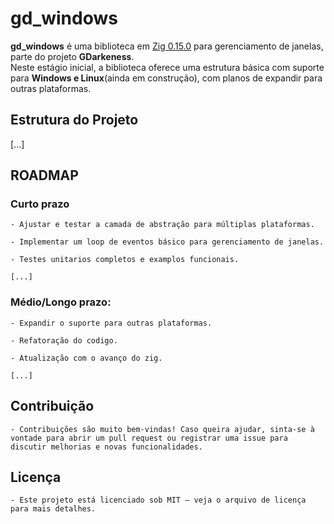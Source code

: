 # gd_windows

**gd_windows** é uma biblioteca em [Zig 0.15.0](https://ziglang.org/) para gerenciamento de janelas, parte do projeto **GDarkeness**.  
Neste estágio inicial, a biblioteca oferece uma estrutura básica com suporte para **Windows e Linux**(ainda em construção), com planos de expandir para outras plataformas.

## Estrutura do Projeto

[...]

## ROADMAP 

### Curto prazo
    
    - Ajustar e testar a camada de abstração para múltiplas plataformas.

    - Implementar um loop de eventos básico para gerenciamento de janelas.

    - Testes unitarios completos e examplos funcionais. 
    
    [...]

### Médio/Longo prazo:

    - Expandir o suporte para outras plataformas.

    - Refatoração do codigo.

    - Atualização com o avanço do zig.

    [...]

## Contribuição
    - Contribuições são muito bem-vindas! Caso queira ajudar, sinta-se à vontade para abrir um pull request ou registrar uma issue para discutir melhorias e novas funcionalidades.

## Licença
    - Este projeto está licenciado sob MIT – veja o arquivo de licença para mais detalhes.

